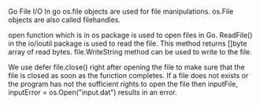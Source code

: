 Go File I/O
In go os.file objects are used for file manipulations. os.File objects are also called filehandles.

open function which is in os package is used to open files in Go. ReadFile() in the io/ioutil package is used to read the file. This method returns []byte array of read bytes. file.WriteString method can be used to write to the file.

We use defer file.close() right after opening the file to make sure that the file is closed as soon as the function completes. If a file does not exists or the program has not the sufficient rights to open the file then
inputFile, inputError = os.Open("input.dat") results in an error.
